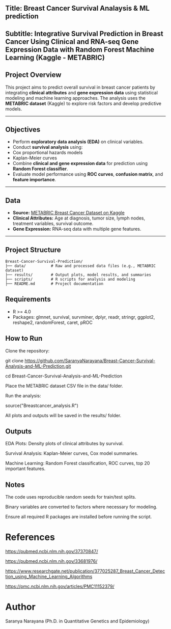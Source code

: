 ## Title: Breast Cancer Survival Analaysis & ML prediction

## Subtitle: Integrative Survival Prediction in Breast Cancer Using Clinical and RNA-seq Gene Expression Data with Random Forest Machine Learning (Kaggle - METABRIC)

## Project Overview
This project aims to predict overall survival in breast cancer patients by integrating **clinical attributes** and **gene expression data** using statistical modeling and machine learning approaches. The analysis uses the **METABRIC dataset** (Kaggle) to explore risk factors and develop predictive models.

---

## Objectives
- Perform **exploratory data analysis (EDA)** on clinical variables.
- Conduct **survival analysis** using:
- Cox proportional hazards models
- Kaplan-Meier curves
- Combine **clinical and gene expression data** for prediction using **Random Forest classifier**.
- Evaluate model performance using **ROC curves**, **confusion matrix**, and **feature importance**.

---

## Data
- **Source:** [METABRIC Breast Cancer Dataset on Kaggle](https://www.kaggle.com/datasets)
- **Clinical Attributes:** Age at diagnosis, tumor size, lymph nodes, treatment variables, survival outcome.
- **Gene Expression:** RNA-seq data with multiple gene features.
---
## Project Structure

```
Breast-Cancer-Survival-Prediction/
├── data/           # Raw and processed data files (e.g., METABRIC dataset)
├── results/        # Output plots, model results, and summaries
├── scripts/        # R scripts for analysis and modeling
├── README.md       # Project documentation
```


## Requirements
- R >= 4.0
- Packages:
 glmnet, survival, survminer, dplyr, readr, stringr, ggplot2, reshape2,
  randomForest, caret, pROC

## How to Run

Clone the repository:

git clone https://github.com/SaranyaNarayana/Breast-Cancer-Survival-Analysis-and-ML-Prediction.git

cd Breast-Cancer-Survival-Analysis-and-ML-Prediction


Place the METABRIC dataset CSV file in the data/ folder.

Run the analysis:

source("Breastcancer_analysis.R")


All plots and outputs will be saved in the results/ folder.

## Outputs

EDA Plots: Density plots of clinical attributes by survival.

Survival Analysis: Kaplan-Meier curves, Cox model summaries.

Machine Learning: Random Forest classification, ROC curves, top 20 important features.

## Notes

The code uses reproducible random seeds for train/test splits.

Binary variables are converted to factors where necessary for modeling.

Ensure all required R packages are installed before running the script.

# References

https://pubmed.ncbi.nlm.nih.gov/37370847/

https://pubmed.ncbi.nlm.nih.gov/33681976/

https://www.researchgate.net/publication/377025287_Breast_Cancer_Detection_using_Machine_Learning_Algorithms

https://pmc.ncbi.nlm.nih.gov/articles/PMC11152379/




# Author
Saranya Narayana
(Ph.D. in Quantitative Genetics and Epidemiology)